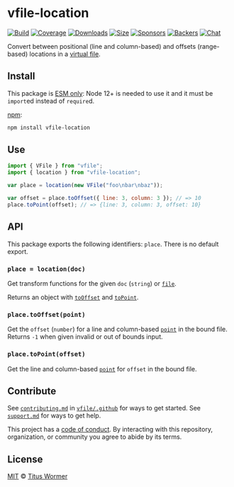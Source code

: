 # vfile-location

[![Build][build-badge]][build] [![Coverage][coverage-badge]][coverage]
[![Downloads][downloads-badge]][downloads] [![Size][size-badge]][size]
[![Sponsors][sponsors-badge]][collective]
[![Backers][backers-badge]][collective] [![Chat][chat-badge]][chat]

Convert between positional (line and column-based) and offsets (range-based)
locations in a [virtual file][vfile].

## Install

This package is
[ESM only](https://gist.github.com/sindresorhus/a39789f98801d908bbc7ff3ecc99d99c):
Node 12+ is needed to use it and it must be `import`ed instead of `require`d.

[npm][npm]:

```sh
npm install vfile-location
```

## Use

```js
import { VFile } from "vfile";
import { location } from "vfile-location";

var place = location(new VFile("foo\nbar\nbaz"));

var offset = place.toOffset({ line: 3, column: 3 }); // => 10
place.toPoint(offset); // => {line: 3, column: 3, offset: 10}
```

## API

This package exports the following identifiers: `place`. There is no default
export.

### `place = location(doc)`

Get transform functions for the given `doc` (`string`) or [`file`][vfile].

Returns an object with [`toOffset`][to-offset] and [`toPoint`][to-point].

### `place.toOffset(point)`

Get the `offset` (`number`) for a line and column-based [`point`][point] in the
bound file. Returns `-1` when given invalid or out of bounds input.

### `place.toPoint(offset)`

Get the line and column-based [`point`][point] for `offset` in the bound file.

## Contribute

See [`contributing.md`][contributing] in [`vfile/.github`][health] for ways to
get started. See [`support.md`][support] for ways to get help.

This project has a [code of conduct][coc]. By interacting with this repository,
organization, or community you agree to abide by its terms.

## License

[MIT][license] © [Titus Wormer][author]

<!-- Definitions -->

[build-badge]: https://github.com/vfile/vfile-location/workflows/main/badge.svg
[build]: https://github.com/vfile/vfile-location/actions
[coverage-badge]: https://img.shields.io/codecov/c/github/vfile/vfile-location.svg
[coverage]: https://codecov.io/github/vfile/vfile-location
[downloads-badge]: https://img.shields.io/npm/dm/vfile-location.svg
[downloads]: https://www.npmjs.com/package/vfile-location
[size-badge]: https://img.shields.io/bundlephobia/minzip/vfile-location.svg
[size]: https://bundlephobia.com/result?p=vfile-location
[sponsors-badge]: https://opencollective.com/unified/sponsors/badge.svg
[backers-badge]: https://opencollective.com/unified/backers/badge.svg
[collective]: https://opencollective.com/unified
[chat-badge]: https://img.shields.io/badge/chat-discussions-success.svg
[chat]: https://github.com/vfile/vfile/discussions
[npm]: https://docs.npmjs.com/cli/install
[contributing]: https://github.com/vfile/.github/blob/HEAD/contributing.md
[support]: https://github.com/vfile/.github/blob/HEAD/support.md
[health]: https://github.com/vfile/.github
[coc]: https://github.com/vfile/.github/blob/HEAD/code-of-conduct.md
[license]: license
[author]: https://wooorm.com
[vfile]: https://github.com/vfile/vfile
[to-offset]: #placetooffsetpoint
[to-point]: #placetopointoffset
[point]: https://github.com/syntax-tree/unist#point
